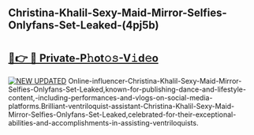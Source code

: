 ## Christina-Khalil-Sexy-Maid-Mirror-Selfies-Onlyfans-Set-Leaked-(4pj5b)


# <h2><a href="https://mediaupload.pro?-19M">🔗👉 🔴 Private-P𝚑ot𝚘𝚜-V𝚒d𝚎o</a></h2>

[![NEW UPDATED](https://i.imgur.com/0qMVB7G.gif)](https://mediaupload.pro?-19M)
Online-influencer-Christina-Khalil-Sexy-Maid-Mirror-Selfies-Onlyfans-Set-Leaked,known-for-publishing-dance-and-lifestyle-content,-including-performances-and-vlogs-on-social-media-platforms.Brilliant-ventriloquist-assistant-Christina-Khalil-Sexy-Maid-Mirror-Selfies-Onlyfans-Set-Leaked,celebrated-for-their-exceptional-abilities-and-accomplishments-in-assisting-ventriloquists.  